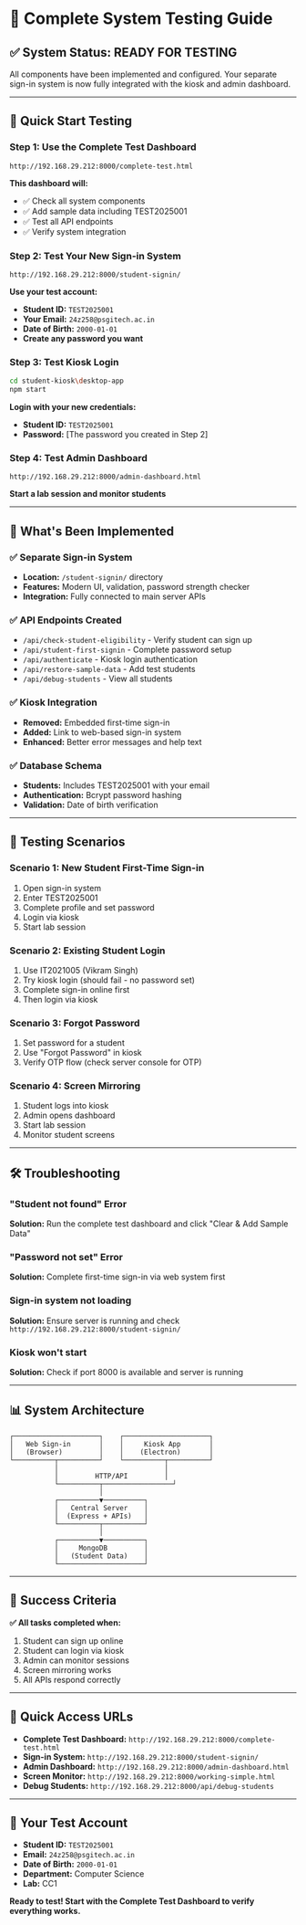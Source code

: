 # 🧪 Complete System Testing Guide

## ✅ **System Status: READY FOR TESTING**

All components have been implemented and configured. Your separate sign-in system is now fully integrated with the kiosk and admin dashboard.

---

## 🚀 **Quick Start Testing**

### **Step 1: Use the Complete Test Dashboard**
```
http://192.168.29.212:8000/complete-test.html
```

**This dashboard will:**
- ✅ Check all system components
- ✅ Add sample data including TEST2025001
- ✅ Test all API endpoints
- ✅ Verify system integration

### **Step 2: Test Your New Sign-in System**
```
http://192.168.29.212:8000/student-signin/
```

**Use your test account:**
- **Student ID:** `TEST2025001`
- **Your Email:** `24z258@psgitech.ac.in`
- **Date of Birth:** `2000-01-01`
- **Create any password you want**

### **Step 3: Test Kiosk Login**
```bash
cd student-kiosk\desktop-app
npm start
```

**Login with your new credentials:**
- **Student ID:** `TEST2025001`
- **Password:** [The password you created in Step 2]

### **Step 4: Test Admin Dashboard**
```
http://192.168.29.212:8000/admin-dashboard.html
```

**Start a lab session and monitor students**

---

## 🔧 **What's Been Implemented**

### **✅ Separate Sign-in System**
- **Location:** `/student-signin/` directory
- **Features:** Modern UI, validation, password strength checker
- **Integration:** Fully connected to main server APIs

### **✅ API Endpoints Created**
- `/api/check-student-eligibility` - Verify student can sign up
- `/api/student-first-signin` - Complete password setup
- `/api/authenticate` - Kiosk login authentication
- `/api/restore-sample-data` - Add test students
- `/api/debug-students` - View all students

### **✅ Kiosk Integration**
- **Removed:** Embedded first-time sign-in
- **Added:** Link to web-based sign-in system
- **Enhanced:** Better error messages and help text

### **✅ Database Schema**
- **Students:** Includes TEST2025001 with your email
- **Authentication:** Bcrypt password hashing
- **Validation:** Date of birth verification

---

## 🎯 **Testing Scenarios**

### **Scenario 1: New Student First-Time Sign-in**
1. Open sign-in system
2. Enter TEST2025001
3. Complete profile and set password
4. Login via kiosk
5. Start lab session

### **Scenario 2: Existing Student Login**
1. Use IT2021005 (Vikram Singh)
2. Try kiosk login (should fail - no password set)
3. Complete sign-in online first
4. Then login via kiosk

### **Scenario 3: Forgot Password**
1. Set password for a student
2. Use "Forgot Password" in kiosk
3. Verify OTP flow (check server console for OTP)

### **Scenario 4: Screen Mirroring**
1. Student logs into kiosk
2. Admin opens dashboard
3. Start lab session
4. Monitor student screens

---

## 🛠️ **Troubleshooting**

### **"Student not found" Error**
**Solution:** Run the complete test dashboard and click "Clear & Add Sample Data"

### **"Password not set" Error**
**Solution:** Complete first-time sign-in via web system first

### **Sign-in system not loading**
**Solution:** Ensure server is running and check `http://192.168.29.212:8000/student-signin/`

### **Kiosk won't start**
**Solution:** Check if port 8000 is available and server is running

---

## 📊 **System Architecture**

```
┌─────────────────────┐    ┌─────────────────────┐
│   Web Sign-in       │    │     Kiosk App       │
│   (Browser)         │    │    (Electron)       │
└──────────┬──────────┘    └──────────┬──────────┘
           │                          │
           │         HTTP/API         │
           └──────────┬─────────────────┘
                      │
           ┌──────────▼──────────┐
           │   Central Server    │
           │  (Express + APIs)   │
           └──────────┬──────────┘
                      │
           ┌──────────▼──────────┐
           │     MongoDB         │
           │   (Student Data)    │
           └─────────────────────┘
```

---

## 🎉 **Success Criteria**

**✅ All tasks completed when:**
1. Student can sign up online
2. Student can login via kiosk
3. Admin can monitor sessions
4. Screen mirroring works
5. All APIs respond correctly

---

## 🔗 **Quick Access URLs**

- **Complete Test Dashboard:** `http://192.168.29.212:8000/complete-test.html`
- **Sign-in System:** `http://192.168.29.212:8000/student-signin/`
- **Admin Dashboard:** `http://192.168.29.212:8000/admin-dashboard.html`
- **Screen Monitor:** `http://192.168.29.212:8000/working-simple.html`
- **Debug Students:** `http://192.168.29.212:8000/api/debug-students`

---

## 🎯 **Your Test Account**

- **Student ID:** `TEST2025001`
- **Email:** `24z258@psgitech.ac.in`
- **Date of Birth:** `2000-01-01`
- **Department:** Computer Science
- **Lab:** CC1

**Ready to test! Start with the Complete Test Dashboard to verify everything works.**
